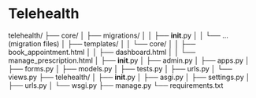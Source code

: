 # Telehealth

telehealth/
├── core/
│ ├── migrations/
│ │ ├── **init**.py
│ │ └── ... (migration files)
│ ├── templates/
│ │ └── core/
│ │ ├── book_appointment.html
│ │ ├── dashboard.html
│ │ └── manage_prescription.html
│ ├── **init**.py
│ ├── admin.py
│ ├── apps.py
│ ├── forms.py
│ ├── models.py
│ ├── tests.py
│ ├── urls.py
│ └── views.py
├── telehealth/
│ ├── **init**.py
│ ├── asgi.py
│ ├── settings.py
│ ├── urls.py
│ └── wsgi.py
├── manage.py
└── requirements.txt
